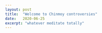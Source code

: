 ```yaml
---
layout: post
title:  "Welcome to Chinmoy controversies"
date:   2020-06-25
excerpt: "whatever meditate totally"
---
```

